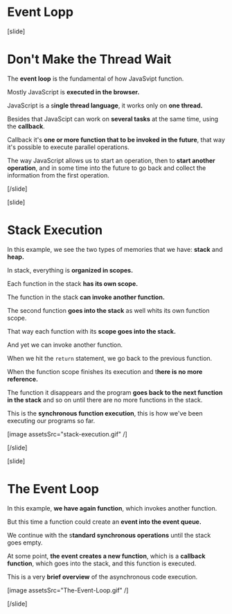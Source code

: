# Event Lopp

[slide]
# Don't Make the Thread Wait

The **event loop** is the fundamental of how JavaSvipt function.

Mostly JavaScript is **executed in the browser.**

JavaScript is a s**ingle thread language**, it works only on **one thread.**

Besides that JavaScipt can work on **several tasks** at the same time, using the **callback**.

Callback it's **one or more function that to be invoked in the future**, that way it's possible to execute parallel operations.

The way JavaScript allows us to start an operation, then to **start another operation**, and in some time into the future to go back and collect the information from the first operation.

[/slide]

[slide]
# Stack Execution

In this example, we see the two types of memories that we have: **stack** and **heap.**

In stack, everything is **organized in scopes.**

Each function in the stack **has its own scope.**

The function in the stack **can invoke another function.**

The second function **goes into the stack** as well whits its own function scope.

That way each function with its **scope goes into the stack.** 

And yet we can invoke another function.

When we hit the `return` statement, we go back to the previous function.

When the function scope finishes its execution and t**here is no more reference.**

The function it disappears and the program **goes back to the next function in the stack** and so on until there are no more functions in the stack.

This is the **synchronous function execution**, this is how we've been executing our programs so far.

[image assetsSrc="stack-execution.gif" /]

[/slide]

[slide]
# The Event Loop

In this example, **we have again function**, which invokes another function.

But this time a function could create an **event into the event queue.**

We continue with the s**tandard synchronous operations** until the stack goes empty.

At some point, **the event creates a new function**, which is a **callback function**, which goes into the stack, and this function is executed.

This is a very **brief overview** of the asynchronous code execution.

[image assetsSrc="The-Event-Loop.gif" /]

[/slide]